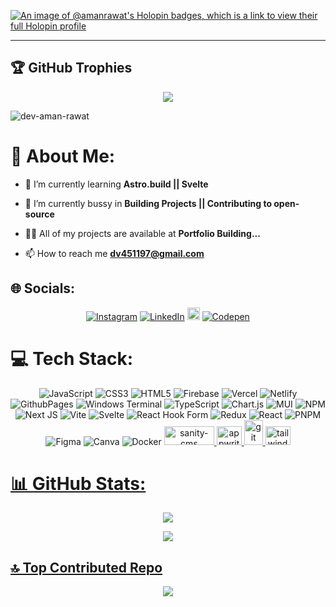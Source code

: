 [![An image of @amanrawat's Holopin badges, which is a link to view their full Holopin profile](https://holopin.me/amanrawat)](https://holopin.io/@amanrawat)
<hr>

## 🏆 GitHub Trophies
<div align="center">
  
![](https://github-profile-trophy.vercel.app/?username=amanr-dev&theme=radical&no-frame=true&no-bg=false&margin-w=4)
</div>
  
<div align="left">
<img src="https://komarev.com/ghpvc/?username=dev-aman-rawat&label=Profile%20views&color=1F6FEB&style=for-the-badge" alt="dev-aman-rawat" />

# 💫 About Me:
  
- 🌱 I’m currently learning **Astro.build || Svelte**

- 🔭 I’m currently bussy in **Building Projects || Contributing to open-source** 
  
- 👨‍💻 All of my projects are available at **Portfolio Building...**
  
- 📫 How to reach me **dv451197@gmail.com**
  
</div>


## 🌐 Socials:
<div align="center">

[![Instagram](https://img.shields.io/badge/Instagram-%23E4405F.svg?logo=Instagram&logoColor=white)](https://instagram.com/_aman._.dev_) [![LinkedIn](https://img.shields.io/badge/LinkedIn-%230077B5.svg?logo=linkedin&logoColor=white)](https://linkedin.com/in/amanrawat09) <a href="https://twitter.com/amanrdev" target="blank"><img align="" src="https://toppng.com/uploads/preview/twitter-x-new-logo-icon-png-11692480121koxvq54was.webp" alt="aman" height="" width="20" /></a> [![Codepen](https://img.shields.io/badge/Codepen-000000?style=for-the-badge&logo=codepen&logoColor=white)](https://codepen.io/dev-aman-rawat) 
</div>

# 💻 Tech Stack:
<div align="center">
  
![JavaScript](https://img.shields.io/badge/javascript-%23323330.svg?style=for-the-badge&logo=javascript&logoColor=%23F7DF1E) ![CSS3](https://img.shields.io/badge/css3-%231572B6.svg?style=for-the-badge&logo=css3&logoColor=white) ![HTML5](https://img.shields.io/badge/html5-%23E34F26.svg?style=for-the-badge&logo=html5&logoColor=white) ![Firebase](https://img.shields.io/badge/firebase-%23039BE5.svg?style=for-the-badge&logo=firebase) ![Vercel](https://img.shields.io/badge/vercel-%23000000.svg?style=for-the-badge&logo=vercel&logoColor=white) ![Netlify](https://img.shields.io/badge/netlify-%23000000.svg?style=for-the-badge&logo=netlify&logoColor=#00C7B7) ![GithubPages](https://img.shields.io/badge/github%20pages-121013?style=for-the-badge&logo=github&logoColor=white) ![Windows Terminal](https://img.shields.io/badge/Windows%20Terminal-%234D4D4D.svg?style=for-the-badge&logo=windows-terminal&logoColor=white) ![TypeScript](https://img.shields.io/badge/typescript-%23007ACC.svg?style=for-the-badge&logo=typescript&logoColor=white) ![Chart.js](https://img.shields.io/badge/chart.js-F5788D.svg?style=for-the-badge&logo=chart.js&logoColor=white) ![MUI](https://img.shields.io/badge/MUI-%230081CB.svg?style=for-the-badge&logo=mui&logoColor=white) ![NPM](https://img.shields.io/badge/NPM-%23CB3837.svg?style=for-the-badge&logo=npm&logoColor=white) ![Next JS](https://img.shields.io/badge/Next-black?style=for-the-badge&logo=next.js&logoColor=white) ![Vite](https://img.shields.io/badge/vite-%23646CFF.svg?style=for-the-badge&logo=vite&logoColor=white) ![Svelte](https://img.shields.io/badge/svelte-%23f1413d.svg?style=for-the-badge&logo=svelte&logoColor=white) ![React Hook Form](https://img.shields.io/badge/React%20Hook%20Form-%23EC5990.svg?style=for-the-badge&logo=reacthookform&logoColor=white) ![Redux](https://img.shields.io/badge/redux-%23593d88.svg?style=for-the-badge&logo=redux&logoColor=white) ![React](https://img.shields.io/badge/react-%2320232a.svg?style=for-the-badge&logo=react&logoColor=%2361DAFB) ![PNPM](https://img.shields.io/badge/pnpm-%234a4a4a.svg?style=for-the-badge&logo=pnpm&logoColor=f69220) ![Figma](https://img.shields.io/badge/figma-%23F24E1E.svg?style=for-the-badge&logo=figma&logoColor=white) ![Canva](https://img.shields.io/badge/Canva-%2300C4CC.svg?style=for-the-badge&logo=Canva&logoColor=white) ![Docker](https://img.shields.io/badge/docker-%230db7ed.svg?style=for-the-badge&logo=docker&logoColor=white)
 <a href="https://www.sanity.io" target="_blank" rel="noreferrer"> <img src="https://buglelab.io/images/sanity.webp" alt="sanity-cms" width="80" height="30"/> </a>
   <a href="https://appwrite.io" target="_blank" rel="noreferrer"> <img src="https://www.vectorlogo.zone/logos/appwriteio/appwriteio-icon.svg" alt="appwrite" width="40" height="30"/> </a> 
   <a href="https://git-scm.com/" target="_blank" rel="noreferrer"> <img src="https://www.vectorlogo.zone/logos/git-scm/git-scm-icon.svg" alt="git" width="30" height="40"/> </a>
    <a href="https://tailwindcss.com/" target="_blank" rel="noreferrer"> <img src="https://www.vectorlogo.zone/logos/tailwindcss/tailwindcss-icon.svg" alt="tailwind" width="40" height="30"/> 
</div>

# 📊 GitHub Stats:

<div align="center" width="100%" height="100%"> 
    
![](https://github-readme-streak-stats.herokuapp.com/?user=amanr-dev&theme=dark&hide_border=true)

    
![](https://github-readme-stats.vercel.app/api/top-langs/?username=amanr-dev&theme=dark&hide_border=true&include_all_commits=true&count_private=true&layout=compact)

</div>


## 🔝 Top Contributed Repo

<div align="center">
  
![](https://github-contributor-stats.vercel.app/api?username=amanr-dev&limit=10&theme=dracula&combine_all_yearly_contributions=true)
</div>
